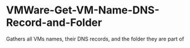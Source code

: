 # VMWare-Get-VM-Name-DNS-Record-and-Folder
Gathers all VMs names, their DNS records, and the folder they are part of
